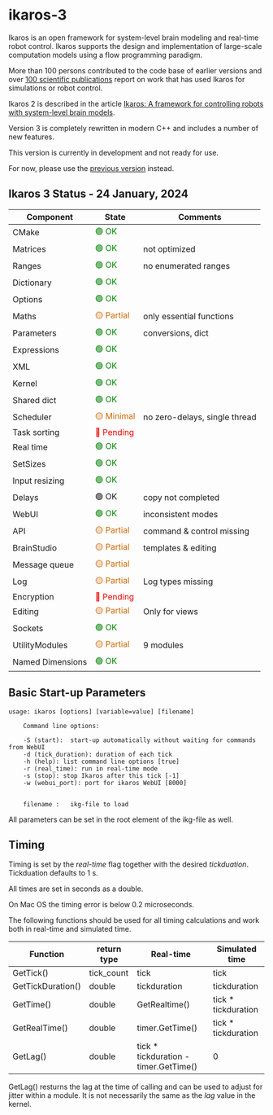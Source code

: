 # ikaros-3

Ikaros is an open framework for system-level brain modeling and real-time robot control. Ikaros supports the design and implementation of large-scale computation models using a flow programming paradigm.

More than 100 persons  contributed to the code base of earlier versions and over [100 scientific publications](http://www.ikaros-project.org/publications/) report on work that has used Ikaros for simulations or robot control.

Ikaros 2 is described in the article [Ikaros: A framework for controlling robots with system-level brain models](https://journals.sagepub.com/doi/full/10.1177/1729881420925002).

Version 3 is completely rewritten in modern C++ and includes a number of new features.

This version is currently in development and not ready for use.

For now, please use the [previous version](https://github.com/ikaros-project/ikaros) instead.

## Ikaros 3 Status - 24 January, 2024

| Component | State | Comments |
| ----|----|----|
| CMake             |<div style="color:green">🟢 OK |   |
| Matrices          |<div style="color:green">🟢 OK | not optimized |
| Ranges            |<div style="color:green">🟢 OK | no enumerated ranges |
| Dictionary        |<div style="color:green">🟢 OK |  |
| Options           |<div style="color:green">🟢 OK |
| Maths             |<div style="color:#c60">🟡 Partial | only essential functions |
| Parameters        |<div style="color:green">🟢 OK | conversions, dict |
| Expressions       |<div style="color:green">🟢 OK |  |
| XML               |<div style="color:green">🟢 OK | |
| Kernel            |<div style="color:green">🟢 OK |
| Shared dict       |<div style="color:green">🟢  OK |  |
| Scheduler         |<div style="color:#c60">🟡 Minimal | no zero-delays, single thread |
| Task sorting      |<div style="color:#e00">🔴 Pending |  |
| Real time         |<div style="color:green">🟢 OK |  |
| SetSizes    |     <div style="color:green">🟢 OK |
| Input resizing    |<div style="color:green">🟢 OK |     |  |
| Delays            |<div style="color:#green">🟢 OK | copy not completed |
| WebUI             |<div style="color:green">🟢 OK | inconsistent modes |
| API               |<div style="color:#c60">🟡 Partial | command & control missing |
| BrainStudio       |<div style="color:#c60">🟡 Partial | templates & editing |
| Message queue     |<div style="color:#c60">🟡 Partial |  |
| Log               |<div style="color:#c60">🟡 Partial |Log types missing |  |
| Encryption        |<div style="color:#e00">🔴 Pending |  |
| Editing           |<div style="color:#c60">🟡 Partial |Only for views |
| Sockets           |<div style="color:green">🟢 OK |  |
| UtilityModules    |<div style="color:#c60">🟡 Partial | 9 modules |
| Named Dimensions  |<div style="color:green">🟢 OK |  |

## Basic Start-up Parameters

    usage: ikaros [options] [variable=value] [filename]

        Command line options:

        -S (start):  start-up automatically without waiting for commands from WebUI
        -d (tick_duration): duration of each tick
        -h (help): list command line options [true]
        -r (real_time): run in real-time mode
        -s (stop): stop Ikaros after this tick [-1]
        -w (webui_port): port for ikaros WebUI [8000]


        filename :   ikg-file to load

All parameters can be set in the root element of the ikg-file as well.

## Timing

Timing is set by the *real-time* flag together with the desired *tickduation*. Tickduation defaults to 1 s.

All times are set in seconds as a double.

On Mac OS the timing error is below 0.2 microseconds.

The following functions should be used for all timing calculations and work both in real-time and simulated time.

 Function | return type |Real-time | Simulated time  |
| ----|----|----|----|
| GetTick() | tick_count  |tick | tick |
| GetTickDuration() | double  | tickduration | tickduration
| GetTime() | double  | GetRealtime() | tick * tickduration
| GetRealTime() | double  | timer.GetTime() | tick * tickduration
| GetLag()  | double  | tick * tickduration - timer.GetTime() | 0

GetLag() resturns the lag at the time of calling and can be used to adjust for jitter within a module. It is not necessarily the same as the *lag* value in the kernel.

